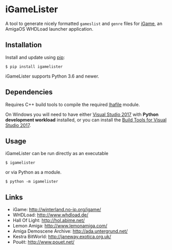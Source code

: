 # iGameLister

A tool to generate nicely formatted `gameslist` and `genre` files for [iGame](http://winterland.no-ip.org/igame/), an AmigaOS WHDLoad launcher application.

## Installation

Install and update using [pip](https://pip.pypa.io/en/stable/quickstart/):

```shell
$ pip install igamelister
```

iGameLister supports Python 3.6 and newer.

## Dependencies

Requires C++ build tools to compile the required [lhafile](https://pypi.org/project/lhafile/) module.

On Windows you will need to have either [Visual Studio 2017](https://www.visualstudio.com/) with **Python development workload** installed,
or you can install the [Build Tools for Visual Studio 2017](https://www.visualstudio.com/downloads/#build-tools-for-visual-studio-2017).

## Usage

iGameLister can be run directly as an executable

```shell
$ igamelister
```

or via Python as a module.

```shell
$ python -m igamelister
```

## Links

* iGame: http://winterland.no-ip.org/igame/
* WHDLoad: http://www.whdload.de/
* Hall Of Light: http://hol.abime.net/
* Lemon Amiga: http://www.lemonamiga.com/
* Amiga Demoscene Archive: http://ada.untergrund.net/
* Kestra BitWorld: http://janeway.exotica.org.uk/
* Pouët: http://www.pouet.net/
